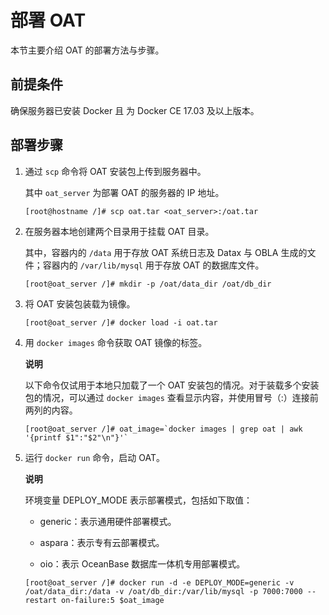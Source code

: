 部署 OAT 
===========================

本节主要介绍 OAT 的部署方法与步骤。

前提条件 
-------------------------

确保服务器已安装 Docker 且 为 Docker CE 17.03 及以上版本。

部署步骤 
-------------------------

1. 通过 `scp` 命令将 OAT 安装包上传到服务器中。

   其中 `oat_server` 为部署 OAT 的服务器的 IP 地址。

   ```shell
   [root@hostname /]# scp oat.tar <oat_server>:/oat.tar
   ```

   

2. 在服务器本地创建两个目录用于挂载 OAT 目录。

   其中，容器内的 `/data` 用于存放 OAT 系统日志及 Datax 与 OBLA 生成的文件；容器内的 `/var/lib/mysql` 用于存放 OAT 的数据库文件。

   ```shell
   [root@oat_server /]# mkdir -p /oat/data_dir /oat/db_dir
   ```

   

3. 将 OAT 安装包装载为镜像。

   ```shell
   [root@oat_server /]# docker load -i oat.tar
   ```

   

4. 用 `docker images` 命令获取 OAT 镜像的标签。

   **说明**

   

   以下命令仅试用于本地只加载了一个 OAT 安装包的情况。对于装载多个安装包的情况，可以通过 `docker images` 查看显示内容，并使用冒号（:）连接前两列的内容。

   ```shell
   [root@oat_server /]# oat_image=`docker images | grep oat | awk '{printf $1":"$2"\n"}'`
   ```

   

5. 运行 `docker run` 命令，启动 OAT。

   **说明**

   

   环境变量 DEPLOY_MODE 表示部署模式，包括如下取值：
   * generic：表示通用硬件部署模式。

     
   
   * aspara：表示专有云部署模式。

     
   
   * oio：表示 OceanBase 数据库一体机专用部署模式。

     
   

   

   ```shell
   [root@oat_server /]# docker run -d -e DEPLOY_MODE=generic -v /oat/data_dir:/data -v /oat/db_dir:/var/lib/mysql -p 7000:7000 --restart on-failure:5 $oat_image
   ```

   



